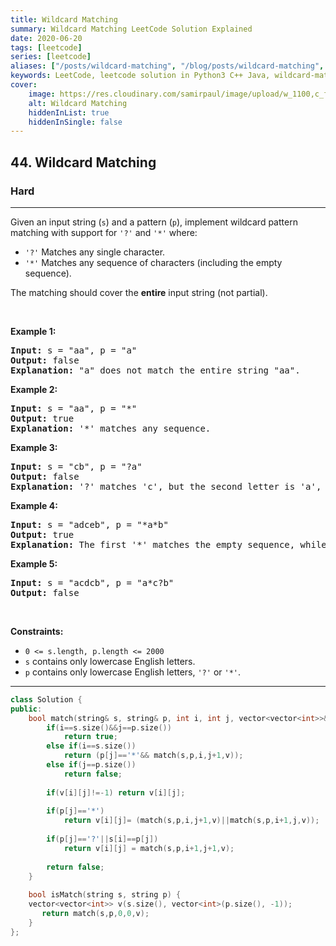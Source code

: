 ```yaml
---
title: Wildcard Matching
summary: Wildcard Matching LeetCode Solution Explained
date: 2020-06-20
tags: [leetcode]
series: [leetcode]
aliases: ["/posts/wildcard-matching", "/blog/posts/wildcard-matching", "/wildcard-matching"]
keywords: LeetCode, leetcode solution in Python3 C++ Java, wildcard-matching solution
cover:
    image: https://res.cloudinary.com/samirpaul/image/upload/w_1100,c_fit,co_rgb:FFFFFF,l_text:Arial_70_bold:Wildcard Matching/problem-solving.webp
    alt: Wildcard Matching
    hiddenInList: true
    hiddenInSingle: false
---
```



<h2>44. Wildcard Matching</h2><h3>Hard</h3><hr><div><p>Given an input string (<code>s</code>) and a pattern (<code>p</code>), implement wildcard pattern matching with support for <code>'?'</code> and <code>'*'</code> where:</p>

<ul>
	<li><code>'?'</code> Matches any single character.</li>
	<li><code>'*'</code> Matches any sequence of characters (including the empty sequence).</li>
</ul>

<p>The matching should cover the <strong>entire</strong> input string (not partial).</p>

<p>&nbsp;</p>
<p><strong>Example 1:</strong></p>

<pre><strong>Input:</strong> s = "aa", p = "a"
<strong>Output:</strong> false
<strong>Explanation:</strong> "a" does not match the entire string "aa".
</pre>

<p><strong>Example 2:</strong></p>

<pre><strong>Input:</strong> s = "aa", p = "*"
<strong>Output:</strong> true
<strong>Explanation:</strong>&nbsp;'*' matches any sequence.
</pre>

<p><strong>Example 3:</strong></p>

<pre><strong>Input:</strong> s = "cb", p = "?a"
<strong>Output:</strong> false
<strong>Explanation:</strong>&nbsp;'?' matches 'c', but the second letter is 'a', which does not match 'b'.
</pre>

<p><strong>Example 4:</strong></p>

<pre><strong>Input:</strong> s = "adceb", p = "*a*b"
<strong>Output:</strong> true
<strong>Explanation:</strong>&nbsp;The first '*' matches the empty sequence, while the second '*' matches the substring "dce".
</pre>

<p><strong>Example 5:</strong></p>

<pre><strong>Input:</strong> s = "acdcb", p = "a*c?b"
<strong>Output:</strong> false
</pre>

<p>&nbsp;</p>
<p><strong>Constraints:</strong></p>

<ul>
	<li><code>0 &lt;= s.length, p.length &lt;= 2000</code></li>
	<li><code>s</code> contains only lowercase English letters.</li>
	<li><code>p</code> contains only lowercase English letters, <code>'?'</code> or <code>'*'</code>.</li>
</ul>
</div>

---




```cpp
class Solution {
public:
    bool match(string& s, string& p, int i, int j, vector<vector<int>>& v){
        if(i==s.size()&&j==p.size())
            return true;
        else if(i==s.size()) 
            return (p[j]=='*'&& match(s,p,i,j+1,v));
        else if(j==p.size())
            return false;
        
        if(v[i][j]!=-1) return v[i][j];
        
        if(p[j]=='*')
            return v[i][j]= (match(s,p,i,j+1,v)||match(s,p,i+1,j,v));
        
        if(p[j]=='?'||s[i]==p[j])
            return v[i][j] = match(s,p,i+1,j+1,v);
        
        return false;
    }
    
    bool isMatch(string s, string p) {
    vector<vector<int>> v(s.size(), vector<int>(p.size(), -1));  
       return match(s,p,0,0,v);
    }
};
```
